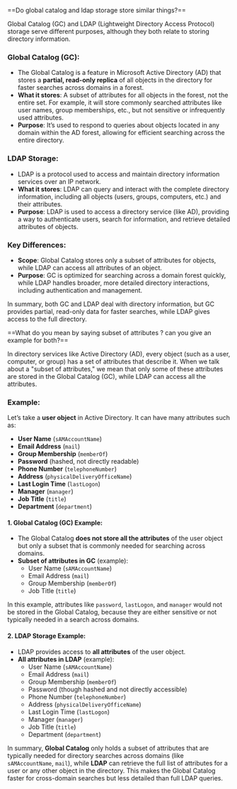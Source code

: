 ==Do global catalog and ldap storage store similar things?==

Global Catalog (GC) and LDAP (Lightweight Directory Access Protocol) storage serve different purposes, although they both relate to storing directory information.

### Global Catalog (GC):
- The Global Catalog is a feature in Microsoft Active Directory (AD) that stores a **partial, read-only replica** of all objects in the directory for faster searches across domains in a forest.
- **What it stores**: A subset of attributes for all objects in the forest, not the entire set. For example, it will store commonly searched attributes like user names, group memberships, etc., but not sensitive or infrequently used attributes.
- **Purpose**: It’s used to respond to queries about objects located in any domain within the AD forest, allowing for efficient searching across the entire directory.

### LDAP Storage:
- LDAP is a protocol used to access and maintain directory information services over an IP network.
- **What it stores**: LDAP can query and interact with the complete directory information, including all objects (users, groups, computers, etc.) and their attributes.
- **Purpose**: LDAP is used to access a directory service (like AD), providing a way to authenticate users, search for information, and retrieve detailed attributes of objects.

### Key Differences:
- **Scope**: Global Catalog stores only a subset of attributes for objects, while LDAP can access all attributes of an object.
- **Purpose**: GC is optimized for searching across a domain forest quickly, while LDAP handles broader, more detailed directory interactions, including authentication and management.

In summary, both GC and LDAP deal with directory information, but GC provides partial, read-only data for faster searches, while LDAP gives access to the full directory.

==What do you mean by saying subset of attributes ? can you give an example for both?==

In directory services like Active Directory (AD), every object (such as a user, computer, or group) has a set of attributes that describe it. When we talk about a "subset of attributes," we mean that only some of these attributes are stored in the Global Catalog (GC), while LDAP can access all the attributes.

### Example:

Let’s take a **user object** in Active Directory. It can have many attributes such as:
- **User Name** (`sAMAccountName`)
- **Email Address** (`mail`)
- **Group Membership** (`memberOf`)
- **Password** (hashed, not directly readable)
- **Phone Number** (`telephoneNumber`)
- **Address** (`physicalDeliveryOfficeName`)
- **Last Login Time** (`lastLogon`)
- **Manager** (`manager`)
- **Job Title** (`title`)
- **Department** (`department`)

#### 1. **Global Catalog (GC) Example:**
- The Global Catalog **does not store all the attributes** of the user object but only a subset that is commonly needed for searching across domains. 
- **Subset of attributes in GC** (example):
  - User Name (`sAMAccountName`)
  - Email Address (`mail`)
  - Group Membership (`memberOf`)
  - Job Title (`title`)

In this example, attributes like `password`, `lastLogon`, and `manager` would not be stored in the Global Catalog, because they are either sensitive or not typically needed in a search across domains.

#### 2. **LDAP Storage Example:**
- LDAP provides access to **all attributes** of the user object.
- **All attributes in LDAP** (example):
  - User Name (`sAMAccountName`)
  - Email Address (`mail`)
  - Group Membership (`memberOf`)
  - Password (though hashed and not directly accessible)
  - Phone Number (`telephoneNumber`)
  - Address (`physicalDeliveryOfficeName`)
  - Last Login Time (`lastLogon`)
  - Manager (`manager`)
  - Job Title (`title`)
  - Department (`department`)

In summary, **Global Catalog** only holds a subset of attributes that are typically needed for directory searches across domains (like `sAMAccountName`, `mail`), while **LDAP** can retrieve the full list of attributes for a user or any other object in the directory. This makes the Global Catalog faster for cross-domain searches but less detailed than full LDAP queries.